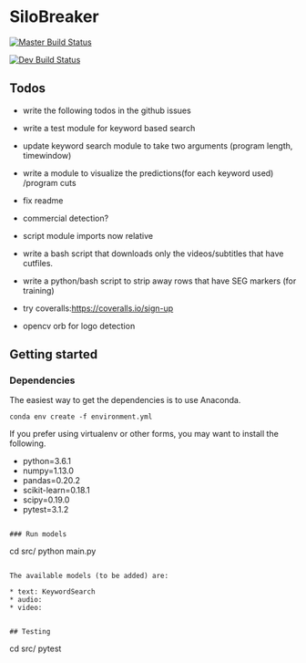 # SiloBreaker

[![Master Build Status](https://travis-ci.org/dhfromkorea/digital-silo.svg?branch=master)](https://travis-ci.org/dhfromkorea/digital-silo)

[![Dev Build Status](https://travis-ci.org/dhfromkorea/digital-silo.svg?branch=dev)](https://travis-ci.org/dhfromkorea/digital-silo)

## Todos
* write the following todos in the github issues

* write a test module for keyword based search
* update keyword search module to take two arguments (program length, timewindow)
* write a module to visualize the predictions(for each keyword used) /program cuts
* fix readme

* commercial detection?
* script module imports now relative 
* write a bash script that downloads only the videos/subtitles that have cutfiles.
* write a python/bash script to strip away rows that have SEG markers (for training)
* try coveralls:https://coveralls.io/sign-up
* opencv orb for logo detection

## Getting started

### Dependencies
The easiest way to get the dependencies is to use Anaconda.

```
conda env create -f environment.yml
```
If you prefer using virtualenv or other forms, you may want to install the following.
* python=3.6.1
* numpy=1.13.0
* pandas=0.20.2
* scikit-learn=0.18.1
* scipy=0.19.0
* pytest=3.1.2
```

### Run models
```
cd src/
python main.py
```

The available models (to be added) are:

* text: KeywordSearch
* audio:
* video: 


## Testing
```
cd src/
pytest
```